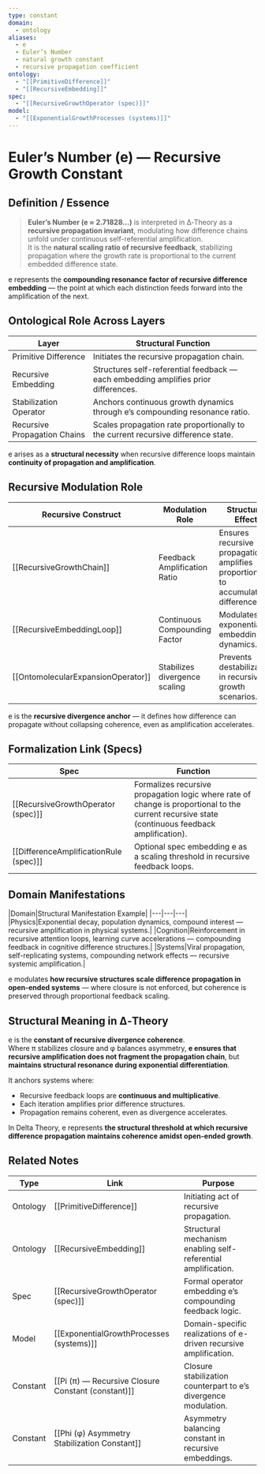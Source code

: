 ```yaml
---
type: constant
domain:
  - ontology
aliases:
  - e
  - Euler’s Number
  - natural growth constant
  - recursive propagation coefficient
ontology:
  - "[[PrimitiveDifference]]"
  - "[[RecursiveEmbedding]]"
spec:
  - "[[RecursiveGrowthOperator (spec)]]"
model:
  - "[[ExponentialGrowthProcesses (systems)]]"
---
```


# Euler’s Number (e) — Recursive Growth Constant

## Definition / Essence

> **Euler’s Number (e ≈ 2.71828…)** is interpreted in ∆‑Theory as a **recursive propagation invariant**, modulating how difference chains unfold under continuous self-referential amplification.  
> It is the **natural scaling ratio of recursive feedback**, stabilizing propagation where the growth rate is proportional to the current embedded difference state.

e represents the **compounding resonance factor of recursive difference embedding** — the point at which each distinction feeds forward into the amplification of the next.

## Ontological Role Across Layers

|Layer|Structural Function|
|---|---|
|Primitive Difference|Initiates the recursive propagation chain.|
|Recursive Embedding|Structures self-referential feedback — each embedding amplifies prior differences.|
|Stabilization Operator|Anchors continuous growth dynamics through e’s compounding resonance ratio.|
|Recursive Propagation Chains|Scales propagation rate proportionally to the current recursive difference state.|

e arises as a **structural necessity** when recursive difference loops maintain **continuity of propagation and amplification**.

## Recursive Modulation Role

|Recursive Construct|Modulation Role|Structural Effect|
|---|---|---|
|[[RecursiveGrowthChain]]|Feedback Amplification Ratio|Ensures recursive propagation amplifies proportionally to accumulated difference.|
|[[RecursiveEmbeddingLoop]]|Continuous Compounding Factor|Modulates exponential embedding dynamics.|
|[[OntomolecularExpansionOperator]]|Stabilizes divergence scaling|Prevents destabilization in recursive growth scenarios.|

e is the **recursive divergence anchor** — it defines how difference can propagate without collapsing coherence, even as amplification accelerates.

## Formalization Link (Specs)

|Spec|Function|
|---|---|
|[[RecursiveGrowthOperator (spec)]]|Formalizes recursive propagation logic where rate of change is proportional to the current recursive state (continuous feedback amplification).|
|[[DifferenceAmplificationRule (spec)]]|Optional spec embedding e as a scaling threshold in recursive feedback loops.|

## Domain Manifestations

|Domain|Structural Manifestation Example|
|---|---|---|
|Physics|Exponential decay, population dynamics, compound interest — recursive amplification in physical systems.|
|Cognition|Reinforcement in recursive attention loops, learning curve accelerations — compounding feedback in cognitive difference structures.|
|Systems|Viral propagation, self-replicating systems, compounding network effects — recursive systemic amplification.|

e modulates **how recursive structures scale difference propagation in open-ended systems** — where closure is not enforced, but coherence is preserved through proportional feedback scaling.

## Structural Meaning in ∆‑Theory

e is the **constant of recursive divergence coherence**.  
Where π stabilizes closure and φ balances asymmetry, **e ensures that recursive amplification does not fragment the propagation chain**, but **maintains structural resonance during exponential differentiation**.

It anchors systems where:
- Recursive feedback loops are **continuous and multiplicative**.
- Each iteration amplifies prior difference structures.
- Propagation remains coherent, even as divergence accelerates.

In Delta Theory, e represents **the structural threshold at which recursive difference propagation maintains coherence amidst open-ended growth**.

## Related Notes

|Type|Link|Purpose|
|---|---|---|
|Ontology|[[PrimitiveDifference]]|Initiating act of recursive propagation.|
|Ontology|[[RecursiveEmbedding]]|Structural mechanism enabling self-referential amplification.|
|Spec|[[RecursiveGrowthOperator (spec)]]|Formal operator embedding e’s compounding feedback logic.|
|Model|[[ExponentialGrowthProcesses (systems)]]|Domain-specific realizations of e-driven recursive amplification.|
|Constant|[[Pi (π) — Recursive Closure Constant (constant)]]|Closure stabilization counterpart to e’s divergence modulation.|
|Constant|[[Phi (φ) Asymmetry Stabilization Constant]]|Asymmetry balancing constant in recursive embeddings.|
